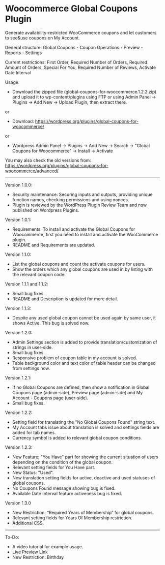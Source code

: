 # Woocommerce Global Coupons Plugin

Generate availability-restricted WooCommerce coupons and let customers to see&use coupons on My Account.

General structure: Global Coupons - Coupon Operations - Preview - Reports - Settings

Current restrictions: First Order, Required Number of Orders, Required Amount of Orders, Special For You, Required Number of Reviews, Activate Date Interval

Usage: 

- Download the zipped file (global-coupons-for-woocommerce.1.2.2.zip) and upload it to wp-content/plugins using FTP or using Admin Panel -> Plugins -> Add New -> Upload Plugin, then extract there. 

or

- Download: https://wordpress.org/plugins/global-coupons-for-woocommerce/ 

or

- Wordpress Admin Panel -> Plugins -> Add New -> Search -> "Global Coupons for Woocommerce" -> Install -> Activate


You may also check the old versions from: https://wordpress.org/plugins/global-coupons-for-woocommerce/advanced/

-----

Version 1.0.0:

- Security maintenance: Securing inputs and outputs, providing unique function names, checking permissions and using nonces.
- Plugin is reviewed by the WordPress Plugin Review Team and now published on Wordpress Plugins.

Version 1.0.1:

- Requirements: To install and activate the Global Coupons for Woocommerce, first you need to install and activate the WooCommerce plugin.
- README and Requirements are updated.

Version 1.1.0:

- List the global coupons and count the activate coupons for users.
- Show the orders which any global coupons are used in by listing with the relevant coupon code.

Version 1.1.1 and 1.1.2:

- Small bug fixes.
- README and Description is updated for more detail.

Version 1.1.3:

- Despite any used global coupon cannot be used again by same user, it shows Active. This bug is solved now.

Version 1.2.0:

- Admin Settings section is added to provide translation/customization of strings in user-side.
- Small bug fixes.
- Responsive problem of coupon table in my account is solved.
- Table background color and text color of table header can be changed from settings now.

Version 1.2.1:

- If no Global Coupons are defined, then show a notification in Global Coupons page (admin-side), Preview page (admin-side) and My Account - Coupons page (user-side).
- Small bug fixes.

Version 1.2.2:
- Setting field for translating the "No Global Coupons Found" string text.
- My Account tabs issue about translation is solved and settings fields are added for tab names.
- Currency symbol is added to relevant global coupon conditions.

Version 1.2.3:
- New Feature: "You Have" part for showing the current situation of users depending on the condition of the global coupon.
- Relevant setting fields for You Have part.
- New Status: "Used".
- New translation setting fields for active, deactive and used statuses of global coupons.
- No Coupons Found message showing bug is fixed.
- Available Date Interval feature activeness bug is fixed.

Version 1.3.0
- New Restriction: “Required Years of Membership” for global coupons.
- Relevant setting fields for Years Of Membership restriction.
- Additional CSS.

-----

To-Do: 
- A video tutorial for example usage.
- Live Preview Link
- New Restriction: Birthday
